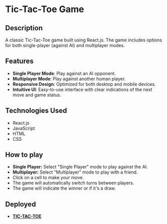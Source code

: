 # Tic-Tac-Toe Game

## Description
A classic Tic-Tac-Toe game built using React.js. The game includes options for both single-player (against AI) and multiplayer modes.

## Features
- **Single Player Mode**: Play against an AI opponent.
- **Multiplayer Mode**: Play against another human player.
- **Responsive Design**: Optimized for both desktop and mobile devices.
- **Intuitive UI**: Easy-to-use interface with clear indications of the next move and game status.

## Technologies Used
- React.js
- JavaScript
- HTML
- CSS

## How to play
- **Single Player:** Select "Single Player" mode to play against the AI.
- **Multiplayer:** Select "Multiplayer" mode to play with a friend.
- Click on a cell to make your move.
- The game will automatically switch turns between players.
- The game will indicate the winner or if it's a draw.

## Deployed
- [**TIC-TAC-TOE**](https://tic-tac-toe-balasubramani-e.netlify.app/)
